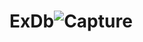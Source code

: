 # ExDb![Capture](https://user-images.githubusercontent.com/104086521/205178970-fa944eef-dae3-49c9-a837-94136d8bd11b.PNG)
